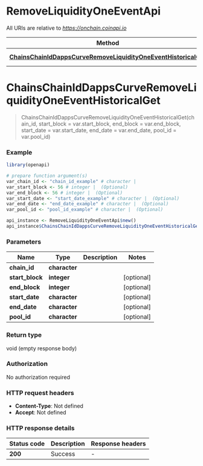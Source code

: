 # RemoveLiquidityOneEventApi

All URIs are relative to *https://onchain.coinapi.io*

Method | HTTP request | Description
------------- | ------------- | -------------
[**ChainsChainIdDappsCurveRemoveLiquidityOneEventHistoricalGet**](RemoveLiquidityOneEventApi.md#ChainsChainIdDappsCurveRemoveLiquidityOneEventHistoricalGet) | **GET** /chains/{chain_id}/dapps/curve/removeLiquidityOneEvent/historical | 


# **ChainsChainIdDappsCurveRemoveLiquidityOneEventHistoricalGet**
> ChainsChainIdDappsCurveRemoveLiquidityOneEventHistoricalGet(chain_id, start_block = var.start_block, end_block = var.end_block, start_date = var.start_date, end_date = var.end_date, pool_id = var.pool_id)



### Example
```R
library(openapi)

# prepare function argument(s)
var_chain_id <- "chain_id_example" # character | 
var_start_block <- 56 # integer |  (Optional)
var_end_block <- 56 # integer |  (Optional)
var_start_date <- "start_date_example" # character |  (Optional)
var_end_date <- "end_date_example" # character |  (Optional)
var_pool_id <- "pool_id_example" # character |  (Optional)

api_instance <- RemoveLiquidityOneEventApi$new()
api_instance$ChainsChainIdDappsCurveRemoveLiquidityOneEventHistoricalGet(var_chain_id, start_block = var_start_block, end_block = var_end_block, start_date = var_start_date, end_date = var_end_date, pool_id = var_pool_id)
```

### Parameters

Name | Type | Description  | Notes
------------- | ------------- | ------------- | -------------
 **chain_id** | **character**|  | 
 **start_block** | **integer**|  | [optional] 
 **end_block** | **integer**|  | [optional] 
 **start_date** | **character**|  | [optional] 
 **end_date** | **character**|  | [optional] 
 **pool_id** | **character**|  | [optional] 

### Return type

void (empty response body)

### Authorization

No authorization required

### HTTP request headers

 - **Content-Type**: Not defined
 - **Accept**: Not defined

### HTTP response details
| Status code | Description | Response headers |
|-------------|-------------|------------------|
| **200** | Success |  -  |

